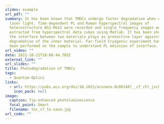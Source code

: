 ```yaml
---
slides: example
url_pdf: ""
summary: It has been known that TMDCs undergo faster degradation when exposed to
  laser light. Time-dependent PL and Raman hyperspectral images of
  heterostructure WS2-MoS2 were recorded and single frequency images were
  extracted from hyperspectral data cubes using Matlab. It has been shown that
  the interface between two materials plays as protective layer against
  degradation of the inner material. Far-field Cryogenic experiment has also
  been performed on the sample to understand PL emission of interface.
url_video: ""
date: 2021-10-21T18:00:44.785Z
external_link: ""
url_slides: ""
title: Photodegradation of TMDCs
tags:
  - Quantum-Optics
links:
  - url: https://pubs.acs.org/doi/10.1021/acsnano.0c06148?__cf_chl_jschl_tk__=pmd_Beo0Suqoju5HY0Po2MZO4ZZuWrQAVu2DNtBQztjPffE-1634839105-0-gqNtZGzNAiWjcnBszQuR
    icon_pack: null
image:
  caption: Tip-enhanced photoluminescence
  focal_point: Smart
  filename: toc_v7_to-save.jpg
url_code: ""
---
```

